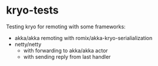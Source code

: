 kryo-tests
==========

Testing kryo for remoting with some frameworks: 
- akka/akka remoting with romix/akka-kryo-serialialization
- netty/netty 
  + with forwarding to akka/akka actor
  + with sending reply from last handler

